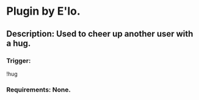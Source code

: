 # Plugin by E'lo.

## Description: Used to cheer up another user with a hug.

### Trigger:
!hug

### Requirements: None.
